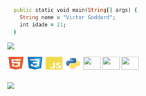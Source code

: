
  ```ruby
    public static void main(String[] args) {
      String nome = "Victor Goddard";
      int idade = 21;
    }
  ```
<div style="display: inline_block">
 <img align="center" height="180em" src="https://github-readme-stats.vercel.app/api/top-langs/?username=victorgoddard&layout=compact&langs_count=16&theme=tokyonight"/> 
</div>      
      
  <div align="left"> 
    <div style="display: inline_block"><br>
      <img align="center" height="30" width="40" src="https://raw.githubusercontent.com/devicons/devicon/master/icons/html5/html5-original.svg">
      <img align="center" height="30" width="40" src="https://raw.githubusercontent.com/devicons/devicon/master/icons/css3/css3-original.svg">
      <img align="center" height="30" width="40" src="https://raw.githubusercontent.com/devicons/devicon/master/icons/javascript/javascript-plain.svg">
      <img align="center" height="30" width="40" src="https://raw.githubusercontent.com/devicons/devicon/master/icons/python/python-original.svg">
      <img align="center" height="30" width="40" src="https://raw.githubusercontent.com/jmnote/z-icons/master/svg/java.svg">
      <img align="center" height="30" width="40" src="https://raw.githubusercontent.com/jmnote/z-icons/master/svg/git.svg">
      <img align="center" height="30" width="40" src="https://raw.githubusercontent.com/jmnote/z-icons/master/svg/github.svg">
    </div>
 
 ## 
  
  <div>
     <a href="https://www.linkedin.com/in/victor-goddard"><img src="https://img.shields.io/badge/LinkedIn-0077B5?style=for-the-badge&logo=linkedin&logoColor=white"></a>
  </div>
    
 </div>
 
 
  <!-- ![Snake animation](https://github.com/victorgoddard/victorgoddard/blob/output/github-contribution-grid-snake.svg) -->

 
